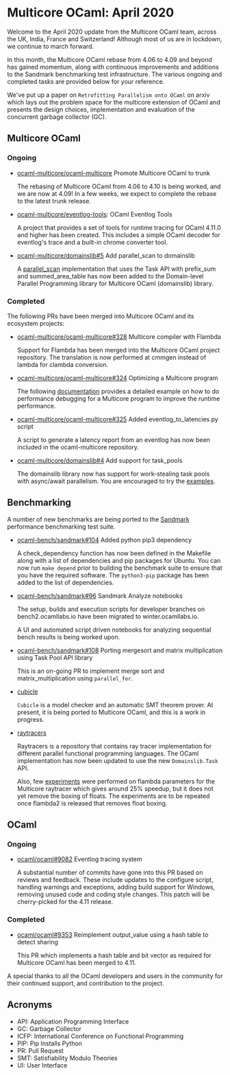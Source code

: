 # Multicore OCaml: April 2020

Welcome to the April 2020 update from the Multicore OCaml team, across
the UK, India, France and Switzerland! Although most of us are in
lockdown, we continue to march forward.

In this month, the Multicore OCaml rebase from 4.06 to 4.09 and beyond
has gained momentum, along with continuous improvements and additions
to the Sandmark benchmarking test infrastructure. The various ongoing
and completed tasks are provided below for your reference.

We've put up a paper on `Retrofitting Parallelism onto OCaml` on arxiv 
which lays out the problem space for the multicore extension of OCaml 
and presents the design choices, implementation and evaluation of the 
concurrent garbage collector (GC).

## Multicore OCaml

### Ongoing

* [ocaml-multicore/ocaml-multicore](https://github.com/ocaml-multicore/ocaml-multicore/tree/parallel_minor_gc_4_09)
  Promote Multicore OCaml to trunk

  The rebasing of Multicore OCaml from 4.06 to 4.10 is being worked,
  and we are now at 4.09! In a few weeks, we expect to complete the
  rebase to the latest trunk release.

* [ocaml-multicore/eventlog-tools](https://github.com/ocaml-multicore/eventlog-tools):
  OCaml Eventlog Tools

  A project that provides a set of tools for runtime tracing for OCaml
  4.11.0 and higher has been created. This includes a simple OCaml
  decoder for eventlog's trace and a built-in chrome converter tool.

* [ocaml-multicore/domainslib#5](https://github.com/ocaml-multicore/domainslib/pull/5)
  Add parallel_scan to domainslib

  A
  [parallel_scan](https://en.wikipedia.org/wiki/Prefix_sum#Shared_memory:_Two-level_algorithm)
  implementation that uses the Task API with prefix_sum and
  summed_area_table has now been added to the Domain-level Parallel
  Programming library for Multicore OCaml (domainslib) library.

### Completed

The following PRs have been merged into Multicore OCaml and its
ecosystem projects:

* [ocaml-multicore/ocaml-multicore#328](https://github.com/ocaml-multicore/ocaml-multicore/pull/328)
  Multicore compiler with Flambda

  Support for Flambda has been merged into the Multicore OCaml project
  repository. The translation is now performed at cmmgen instead of
  lambda for clambda conversion.

* [ocaml-multicore/ocaml-multicore#324](https://github.com/ocaml-multicore/ocaml-multicore/issues/324)
  Optimizing a Multicore program

  The following
  [documentation](https://github.com/ocaml-multicore/ocaml-multicore/issues/324#issuecomment-610183856)
  provides a detailed example on how to do performance debugging for a
  Multicore program to improve the runtime performance.

* [ocaml-multicore/ocaml-multicore#325](https://github.com/ocaml-multicore/ocaml-multicore/pull/325)
  Added eventlog_to_latencies.py script

  A script to generate a latency report from an eventlog has now been
  included in the ocaml-multicore repository.

* [ocaml-multicore/domainslib#4](https://github.com/ocaml-multicore/domainslib/pull/4)
  Add support for task_pools

  The domainslib library now has support for work-stealing task pools
  with async/await parallelism. You are encouraged to try the
  [examples](https://github.com/ocaml-multicore/domainslib/tree/task_pool/test).

## Benchmarking

A number of new benchmarks are being ported to the
[Sandmark](https://github.com/ocaml-bench/sandmark) performance
benchmarking test suite.

* [ocaml-bench/sandmark#104](https://github.com/ocaml-bench/sandmark/pull/104)
  Added python pip3 dependency

  A check_dependency function has now been defined in the Makefile
  along with a list of dependencies and pip packages for Ubuntu. You
  can now run `make depend` prior to building the benchmark suite to
  ensure that you have the required software. The `python3-pip`
  package has been added to the list of dependencies.

* [ocaml-bench/sandmark#96](https://github.com/ocaml-bench/sandmark/issues/96)
  Sandmark Analyze notebooks

  The setup, builds and execution scripts for developer branches on
  bench2.ocamllabs.io have been migrated to winter.ocamllabs.io.

  A UI and automated script driven notebooks for analyzing sequential
  bench results is being worked upon.

* [ocaml-bench/sandmark#108](https://github.com/ocaml-bench/sandmark/pull/108) 
  Porting mergesort and matrix multiplication using Task Pool API library

  This is an on-going PR to implement merge sort and
  matrix_multiplication using `parallel_for`.

* [cubicle](https://github.com/Sudha247/cubicle/tree/add-multicore)

  `Cubicle` is a model checker and an automatic SMT theorem prover. At
  present, it is being ported to Multicore OCaml, and this is a work
  in progress.

* [raytracers](https://github.com/athas/raytracers/pull/6)

  Raytracers is a repository that contains ray tracer implementation
  for different parallel functional programming languages. The OCaml
  implementation has now been updated to use the new `Domainslib.Task`
  API.

  Also, few
  [experiments](https://github.com/kayceesrk/raytracers/blob/flambda/ocaml/myocamlbuild.ml)
  were performed on flambda parameters for the Multicore raytracer
  which gives around 25% speedup, but it does not yet remove the
  boxing of floats. The experiments are to be repeated once flambda2
  is released that removes float boxing.

## OCaml

### Ongoing

* [ocaml/ocaml#9082](https://github.com/ocaml/ocaml/pull/9082)
  Eventlog tracing system

  A substantial number of commits have gone into this PR based on
  reviews and feedback. These include updates to the configure script,
  handling warnings and exceptions, adding build support for Windows,
  removing unused code and coding style changes. This patch will be
  cherry-picked for the 4.11 release.

### Completed

* [ocaml/ocaml#9353](https://github.com/ocaml/ocaml/pull/9353)
  Reimplement output_value using a hash table to detect sharing

  This PR which implements a hash table and bit vector as required for
  Multicore OCaml has been merged to 4.11.

A special thanks to all the OCaml developers and users in the
community for their continued support, and contribution to the
project.

## Acronyms

* API: Application Programming Interface
* GC: Garbage Collector
* ICFP: International Conference on Functional Programming
* PIP: Pip Installs Python
* PR: Pull Request
* SMT: Satisfiability Modulo Theories
* UI: User Interface
